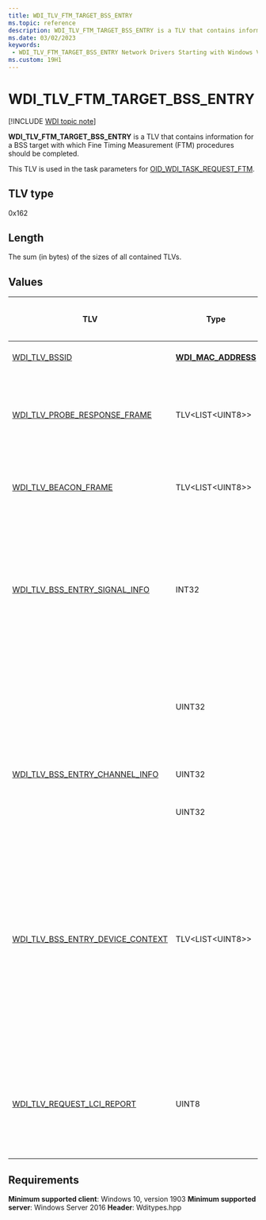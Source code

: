 ```yaml
---
title: WDI_TLV_FTM_TARGET_BSS_ENTRY
ms.topic: reference
description: WDI_TLV_FTM_TARGET_BSS_ENTRY is a TLV that contains information for a BSS target with which Fine Timing Measurement (FTM) procedures should be completed.
ms.date: 03/02/2023
keywords:
 - WDI_TLV_FTM_TARGET_BSS_ENTRY Network Drivers Starting with Windows Vista
ms.custom: 19H1
---
```


# WDI_TLV_FTM_TARGET_BSS_ENTRY

[!INCLUDE [WDI topic note](../includes/wdi-version-warning.md)]

**WDI_TLV_FTM_TARGET_BSS_ENTRY** is a TLV that contains information for a BSS target with which Fine Timing Measurement (FTM) procedures should be completed. 

This TLV is used in the task parameters for [OID_WDI_TASK_REQUEST_FTM](oid-wdi-task-request-ftm.md).

## TLV type

0x162

## Length

The sum (in bytes) of the sizes of all contained TLVs.

## Values

| TLV | Type | Multiple TLV instances allowed | Optional | Description |
| --- | --- | --- | --- | --- |
| [WDI_TLV_BSSID](wdi-tlv-bssid.md) | [**WDI_MAC_ADDRESS**](/windows-hardware/drivers/ddi/dot11wdi/ns-dot11wdi-_wdi_mac_address) |   |   | The BSSID of the target BSS. |
| [WDI_TLV_PROBE_RESPONSE_FRAME](wdi-tlv-probe-response-frame.md) | TLV\<LIST\<UINT8>> |   | X | The probe response frame. If no probe response has been received, this field is empty. |
| [WDI_TLV_BEACON_FRAME](wdi-tlv-beacon-frame.md) | TLV\<LIST\<UINT8>> |   | X | The beacon frame. If no beacon has been received, this field is empty. |
| [WDI_TLV_BSS_ENTRY_SIGNAL_INFO](wdi-tlv-bss-entry-signal-info.md) | INT32 |   |   | The received signal strength indicator (RSSI) value of the beacon or probe response from the peer. This is in units of decibels referenced to 1.0 milliwatts (dBm). |
|  | UINT32 |   |   | The link quality value ranging from 0 through 100. A value of 100 specifies the highest link quality. |
| [WDI_TLV_BSS_ENTRY_CHANNEL_INFO](wdi-tlv-bss-entry-channel-info.md) | UINT32 |   |   | The logical channel number of the target BSS. |
|   | UINT32 |   |   | The Band ID of the target BSS. |
| [WDI_TLV_BSS_ENTRY_DEVICE_CONTEXT](wdi-tlv-bss-entry-device-context.md) | TLV\<LIST\<UINT8>> |  |  | IHV component-provided context data about this peer. This can be usd to store per-BSS entry state that the IHV component wants to maintain. To avoid lifetime management issues, the IHV component must not use pointers in this field. |
| [WDI_TLV_REQUEST_LCI_REPORT](wdi-tlv-request-lci-report.md) | UINT8 |   |   | Possible values: <ul><li>0: LCI report not needed.</li><li>1: LCI report should be requested.</li></ul> |

## Requirements

**Minimum supported client**: Windows 10, version 1903
**Minimum supported server**: Windows Server 2016
**Header**: Wditypes.hpp
